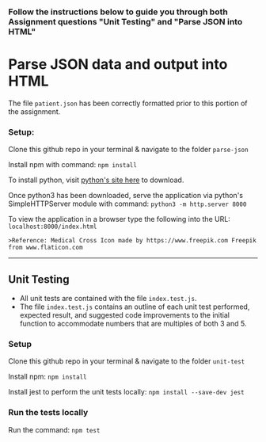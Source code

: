 ### Follow the instructions below to guide you through both Assignment questions "Unit Testing" and "Parse JSON into HTML"


# Parse JSON data and output into HTML
The file `patient.json` has been correctly formatted prior to this portion of the assignment.

### Setup:
Clone this github repo in your terminal & navigate to the folder `parse-json`

Install npm with command: `npm install`

To install python, visit <a href="https://www.python.org/downloads/">python's site here</a> to download.

Once python3 has been downloaded, serve the application via python's SimpleHTTPServer module with command: `python3 -m http.server 8000`

To view the application in a browser type the following into the URL: `localhost:8000/index.html`

    >Reference: Medical Cross Icon made by https://www.freepik.com Freepik from www.flaticon.com

---

## Unit Testing
* All unit tests are contained with the file `index.test.js`.
* The file `index.test.js` contains an outline of each unit test performed, expected result, and suggested code improvements to the initial function to accommodate numbers that are multiples of both 3 and 5.

### Setup
Clone this github repo in your terminal & navigate to the folder `unit-test`

Install npm: `npm install`

Install jest to perform the unit tests locally: `npm install --save-dev jest`

### Run the tests locally
Run the command: `npm test`